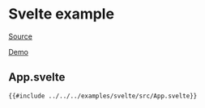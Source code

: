 # Svelte example

[Source](https://github.com/ngyewch/smile-js/tree/master/examples/svelte)

[Demo](./examples/svelte/index.html)

## App.svelte

```sveltehtml
{{#include ../../../examples/svelte/src/App.svelte}}
```
